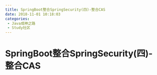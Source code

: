 ```yaml
---
title: SpringBoot整合SpringSecurity(四)-整合CAS
date: 2018-11-01 10:18:03
categories: 
 - Java成神之路
 - Study社区
---
```

# SpringBoot整合SpringSecurity(四)-整合CAS